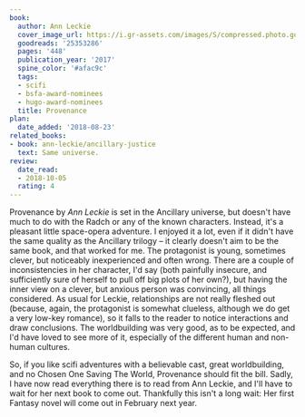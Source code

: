 ```yaml
---
book:
  author: Ann Leckie
  cover_image_url: https://i.gr-assets.com/images/S/compressed.photo.goodreads.com/books/1492328037l/25353286._SX318_.jpg
  goodreads: '25353286'
  pages: '448'
  publication_year: '2017'
  spine_color: '#afac9c'
  tags:
  - scifi
  - bsfa-award-nominees
  - hugo-award-nominees
  title: Provenance
plan:
  date_added: '2018-08-23'
related_books:
- book: ann-leckie/ancillary-justice
  text: Same universe.
review:
  date_read:
  - 2018-10-05
  rating: 4
---
```


Provenance by *Ann Leckie* is set in the Ancillary universe, but doesn't have much to do with the Radch or any of the
known characters. Instead, it's a pleasant little space-opera adventure. I enjoyed it a lot, even if it didn't have the
same quality as the Ancillary trilogy – it clearly doesn't aim to be the same book, and that worked for me. The
protagonist is young, sometimes clever, but noticeably inexperienced and often wrong. There are a couple of
inconsistencies in her character, I'd say (both painfully insecure, and sufficiently sure of herself to pull off big
plots of her own?), but having the inner view on a clever, but anxious person was convincing, all things
considered. As usual for Leckie, relationships are not really fleshed out (because, again, the protagonist is somewhat
clueless, although we do get a very low-key romance), so it falls to the reader to notice interactions and draw
conclusions. The worldbuilding was very good, as to be expected, and I'd have loved to see more of it, especially of the
different human and non-human cultures.

So, if you like scifi adventures with a believable cast, great worldbuilding, and no Chosen One Saving The World,
Provenance should fit the bill. Sadly, I have now read everything there is to read from Ann Leckie, and I'll have to
wait for her next book to come out. Thankfully this isn't a long wait: Her first Fantasy novel will come out in February
next year.
